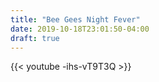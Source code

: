 ```yaml
---
title: "Bee Gees Night Fever"
date: 2019-10-18T23:01:50-04:00
draft: true
---
```


{{< youtube  -ihs-vT9T3Q >}}
